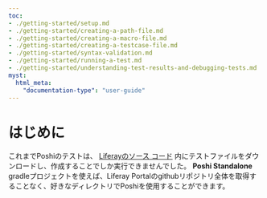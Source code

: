 ```yaml
---
toc:
- ./getting-started/setup.md
- ./getting-started/creating-a-path-file.md
- ./getting-started/creating-a-macro-file.md
- ./getting-started/creating-a-testcase-file.md
- ./getting-started/syntax-validation.md
- ./getting-started/running-a-test.md
- ./getting-started/understanding-test-results-and-debugging-tests.md
myst:
  html_meta:
    "documentation-type": "user-guide"
---
```

# はじめに

これまでPoshiのテストは、 [Liferayのソース コード](https://github.com/liferay/liferay-portal/) 内にテストファイルをダウンロードし、作成することでしか実行できませんでした。 **Poshi Standalone** gradleプロジェクトを使えば、Liferay Portalのgithubリポジトリ全体を取得することなく、好きなディレクトリでPoshiを使用することができます。

